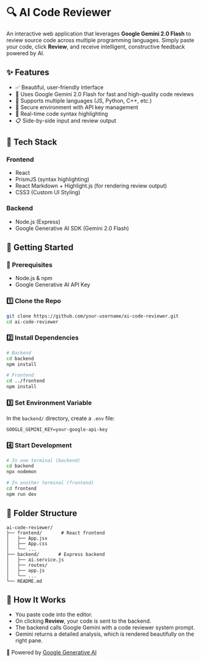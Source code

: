 # 🔍 AI Code Reviewer

An interactive web application that leverages **Google Gemini 2.0 Flash** to review source code across multiple programming languages. Simply paste your code, click **Review**, and receive intelligent, constructive feedback powered by AI.

## ✨ Features

- ✅ Beautiful, user-friendly interface
- 🧠 Uses Google Gemini 2.0 Flash for fast and high-quality code reviews
- 🧾 Supports multiple languages (JS, Python, C++, etc.)
- 🔐 Secure environment with API key management
- 💬 Real-time code syntax highlighting
- 📋 Side-by-side input and review output

## 🧩 Tech Stack

### Frontend

- React
- PrismJS (syntax highlighting)
- React Markdown + Highlight.js (for rendering review output)
- CSS3 (Custom UI Styling)

### Backend

- Node.js (Express)
- Google Generative AI SDK (Gemini 2.0 Flash)

## 🚀 Getting Started

### 🔧 Prerequisites

- Node.js & npm
- Google Generative AI API Key

### 1️⃣ Clone the Repo

```bash
git clone https://github.com/your-username/ai-code-reviewer.git
cd ai-code-reviewer
```

### 2️⃣ Install Dependencies

```bash
# Backend
cd backend
npm install

# Frontend
cd ../frontend
npm install
```

### 3️⃣ Set Environment Variable

In the `backend/` directory, create a `.env` file:

```
GOOGLE_GEMINI_KEY=your-google-api-key
```

### 4️⃣ Start Development

```bash
# In one terminal (backend)
cd backend
npx nodemon

# In another terminal (frontend)
cd frontend
npm run dev
```

## 📁 Folder Structure

```
ai-code-reviewer/
├── frontend/       # React frontend
│   ├── App.jsx
│   ├── App.css
│   └── ...
├── backend/       # Express backend
│   ├── ai.service.js
│   ├── routes/
│   ├── app.js
│   └── ...
└── README.md
```

## 🧠 How It Works

- You paste code into the editor.
- On clicking **Review**, your code is sent to the backend.
- The backend calls Google Gemini with a code reviewer system prompt.
- Gemini returns a detailed analysis, which is rendered beautifully on the right pane.

🔗 Powered by [Google Generative AI](https://ai.google.dev/)


